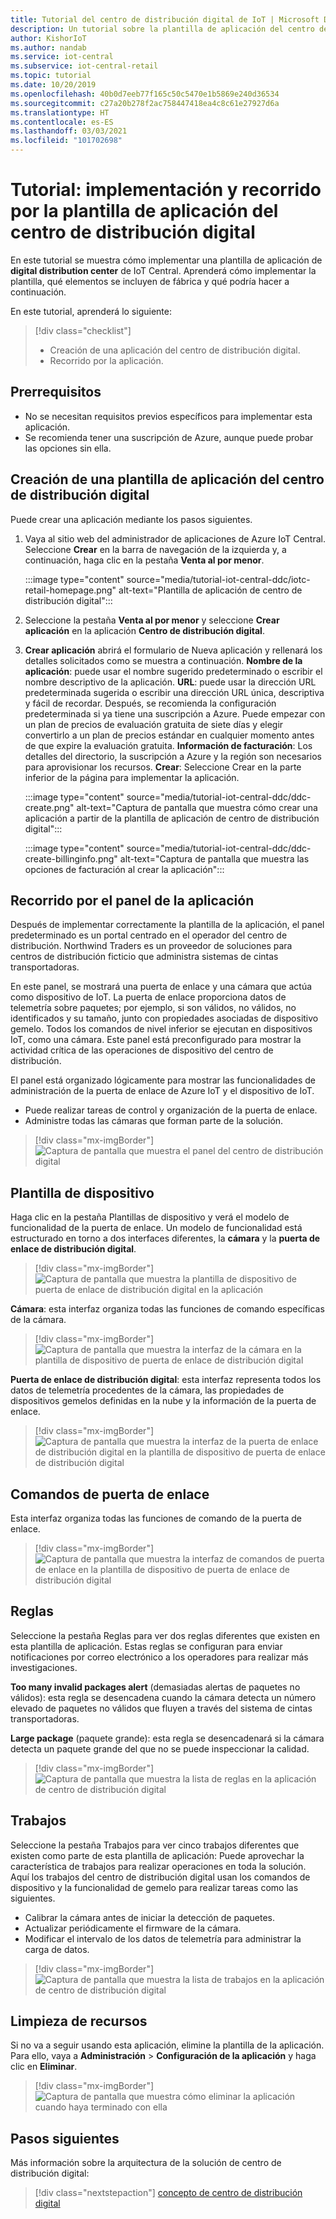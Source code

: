 ```yaml
---
title: Tutorial del centro de distribución digital de IoT | Microsoft Docs
description: Un tutorial sobre la plantilla de aplicación del centro de distribución digital para IoT Central
author: KishorIoT
ms.author: nandab
ms.service: iot-central
ms.subservice: iot-central-retail
ms.topic: tutorial
ms.date: 10/20/2019
ms.openlocfilehash: 40b0d7eeb77f165c50c5470e1b5869e240d36534
ms.sourcegitcommit: c27a20b278f2ac758447418ea4c8c61e27927d6a
ms.translationtype: HT
ms.contentlocale: es-ES
ms.lasthandoff: 03/03/2021
ms.locfileid: "101702698"
---
```

# <a name="tutorial-deploy-and-walk-through-a-digital-distribution-center-application-template"></a>Tutorial: implementación y recorrido por la plantilla de aplicación del centro de distribución digital

En este tutorial se muestra cómo implementar una plantilla de aplicación de **digital distribution center** de IoT Central. Aprenderá cómo implementar la plantilla, qué elementos se incluyen de fábrica y qué podría hacer a continuación.

En este tutorial, aprenderá lo siguiente: 

> [!div class="checklist"]
> * Creación de una aplicación del centro de distribución digital. 
> * Recorrido por la aplicación. 

## <a name="prerequisites"></a>Prerrequisitos
* No se necesitan requisitos previos específicos para implementar esta aplicación.
* Se recomienda tener una suscripción de Azure, aunque puede probar las opciones sin ella.

## <a name="create-digital-distribution-center-application-template"></a>Creación de una plantilla de aplicación del centro de distribución digital

Puede crear una aplicación mediante los pasos siguientes.

1. Vaya al sitio web del administrador de aplicaciones de Azure IoT Central. Seleccione **Crear** en la barra de navegación de la izquierda y, a continuación, haga clic en la pestaña **Venta al por menor**.

    :::image type="content" source="media/tutorial-iot-central-ddc/iotc-retail-homepage.png" alt-text="Plantilla de aplicación de centro de distribución digital":::
1. Seleccione la pestaña **Venta al por menor** y seleccione **Crear aplicación** en la aplicación **Centro de distribución digital**.

1. **Crear aplicación** abrirá el formulario de Nueva aplicación y rellenará los detalles solicitados como se muestra a continuación.
   **Nombre de la aplicación**: puede usar el nombre sugerido predeterminado o escribir el nombre descriptivo de la aplicación.
   **URL**: puede usar la dirección URL predeterminada sugerida o escribir una dirección URL única, descriptiva y fácil de recordar. Después, se recomienda la configuración predeterminada si ya tiene una suscripción a Azure. Puede empezar con un plan de precios de evaluación gratuita de siete días y elegir convertirlo a un plan de precios estándar en cualquier momento antes de que expire la evaluación gratuita.
   **Información de facturación**: Los detalles del directorio, la suscripción a Azure y la región son necesarios para aprovisionar los recursos.
   **Crear**: Seleccione Crear en la parte inferior de la página para implementar la aplicación.

   :::image type="content" source="media/tutorial-iot-central-ddc/ddc-create.png" alt-text="Captura de pantalla que muestra cómo crear una aplicación a partir de la plantilla de aplicación de centro de distribución digital":::

   :::image type="content" source="media/tutorial-iot-central-ddc/ddc-create-billinginfo.png" alt-text="Captura de pantalla que muestra las opciones de facturación al crear la aplicación":::

## <a name="walk-through-the-application-dashboard"></a>Recorrido por el panel de la aplicación 

Después de implementar correctamente la plantilla de la aplicación, el panel predeterminado es un portal centrado en el operador del centro de distribución. Northwind Traders es un proveedor de soluciones para centros de distribución ficticio que administra sistemas de cintas transportadoras. 

En este panel, se mostrará una puerta de enlace y una cámara que actúa como dispositivo de IoT. La puerta de enlace proporciona datos de telemetría sobre paquetes; por ejemplo, si son válidos, no válidos, no identificados y su tamaño, junto con propiedades asociadas de dispositivo gemelo. Todos los comandos de nivel inferior se ejecutan en dispositivos IoT, como una cámara. Este panel está preconfigurado para mostrar la actividad crítica de las operaciones de dispositivo del centro de distribución.

El panel está organizado lógicamente para mostrar las funcionalidades de administración de la puerta de enlace de Azure IoT y el dispositivo de IoT.  
   * Puede realizar tareas de control y organización de la puerta de enlace.
   * Administre todas las cámaras que forman parte de la solución. 

> [!div class="mx-imgBorder"]
> ![Captura de pantalla que muestra el panel del centro de distribución digital](./media/tutorial-iot-central-ddc/ddc-dashboard.png)

## <a name="device-template"></a>Plantilla de dispositivo

Haga clic en la pestaña Plantillas de dispositivo y verá el modelo de funcionalidad de la puerta de enlace. Un modelo de funcionalidad está estructurado en torno a dos interfaces diferentes, la **cámara** y la **puerta de enlace de distribución digital**.

> [!div class="mx-imgBorder"]
> ![Captura de pantalla que muestra la plantilla de dispositivo de puerta de enlace de distribución digital en la aplicación](./media/tutorial-iot-central-ddc/ddc-devicetemplate1.png)

**Cámara**: esta interfaz organiza todas las funciones de comando específicas de la cámara. 

> [!div class="mx-imgBorder"]
> ![Captura de pantalla que muestra la interfaz de la cámara en la plantilla de dispositivo de puerta de enlace de distribución digital](./media/tutorial-iot-central-ddc/ddc-camera.png)

**Puerta de enlace de distribución digital**: esta interfaz representa todos los datos de telemetría procedentes de la cámara, las propiedades de dispositivos gemelos definidas en la nube y la información de la puerta de enlace.

> [!div class="mx-imgBorder"]
> ![Captura de pantalla que muestra la interfaz de la puerta de enlace de distribución digital en la plantilla de dispositivo de puerta de enlace de distribución digital](./media/tutorial-iot-central-ddc/ddc-devicetemplate1.png)


## <a name="gateway-commands"></a>Comandos de puerta de enlace
Esta interfaz organiza todas las funciones de comando de la puerta de enlace.

> [!div class="mx-imgBorder"]
> ![Captura de pantalla que muestra la interfaz de comandos de puerta de enlace en la plantilla de dispositivo de puerta de enlace de distribución digital](./media/tutorial-iot-central-ddc/ddc-camera.png)

## <a name="rules"></a>Reglas
Seleccione la pestaña Reglas para ver dos reglas diferentes que existen en esta plantilla de aplicación. Estas reglas se configuran para enviar notificaciones por correo electrónico a los operadores para realizar más investigaciones.

 **Too many invalid packages alert** (demasiadas alertas de paquetes no válidos): esta regla se desencadena cuando la cámara detecta un número elevado de paquetes no válidos que fluyen a través del sistema de cintas transportadoras.
 
**Large package** (paquete grande): esta regla se desencadenará si la cámara detecta un paquete grande del que no se puede inspeccionar la calidad. 

> [!div class="mx-imgBorder"]
> ![Captura de pantalla que muestra la lista de reglas en la aplicación de centro de distribución digital](./media/tutorial-iot-central-ddc/ddc-rules.png)

## <a name="jobs"></a>Trabajos
Seleccione la pestaña Trabajos para ver cinco trabajos diferentes que existen como parte de esta plantilla de aplicación: Puede aprovechar la característica de trabajos para realizar operaciones en toda la solución. Aquí los trabajos del centro de distribución digital usan los comandos de dispositivo y la funcionalidad de gemelo para realizar tareas como las siguientes.
   * Calibrar la cámara antes de iniciar la detección de paquetes. 
   * Actualizar periódicamente el firmware de la cámara.
   * Modificar el intervalo de los datos de telemetría para administrar la carga de datos.

> [!div class="mx-imgBorder"]
> ![Captura de pantalla que muestra la lista de trabajos en la aplicación de centro de distribución digital](./media/tutorial-iot-central-ddc/ddc-jobs.png)

## <a name="clean-up-resources"></a>Limpieza de recursos
Si no va a seguir usando esta aplicación, elimine la plantilla de la aplicación. Para ello, vaya a **Administración** > **Configuración de la aplicación** y haga clic en **Eliminar**.

> [!div class="mx-imgBorder"]
> ![Captura de pantalla que muestra cómo eliminar la aplicación cuando haya terminado con ella](./media/tutorial-iot-central-ddc/ddc-cleanup.png)

## <a name="next-steps"></a>Pasos siguientes

Más información sobre la arquitectura de la solución de centro de distribución digital:

> [!div class="nextstepaction"]
> [concepto de centro de distribución digital](./architecture-digital-distribution-center.md)
